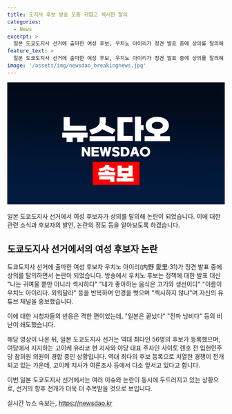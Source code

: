 ```yaml
---
title: 도지사 후보 방송 도중 귀엽고 섹시한 탈의
categories:
  - News
excerpt: >
  일본 도쿄도지사 선거에 출마한 여성 후보, 우치노 아이리가 정견 발표 중에 상의를 탈의해 논란이 되었다. 방송에서 기이한 발언과 행동으로 이목을 끈 그는 자신의 유튜브 채널을 홍보하며 시청자들의 비난을 사 받았다. 이에 대한 강한 반응 속에 내달 7일 투표를 앞둔 일본 도쿄도지사 선거가 열리고 있으며, 역대 최다인 56명의 후보 중에서 고이케 유리코 현 지사와 사이토 렌호 전 입헌민주당 참의원 의원이 경합 중에 있다.
feature_text: >
  일본 도쿄도지사 선거에 출마한 여성 후보, 우치노 아이리가 정견 발표 중에 상의를 탈의해 논란이 되었다. 방송에서 기이한 발언과 행동으로 이목을 끈 그는 자신의 유튜브 채널을 홍보하며 시청자들의 비난을 사 받았다. 이에 대한 강한 반응 속에 내달 7일 투표를 앞둔 일본 도쿄도지사 선거가 열리고 있으며, 역대 최다인 56명의 후보 중에서 고이케 유리코 현 지사와 사이토 렌호 전 입헌민주당 참의원 의원이 경합 중에 있다.
image: '/assets/img/newsdao_breakingnews.jpg'
---
```


<p><img src="/assets/img/newsdao_breakingnews.jpg" alt="cryptoinkorea 속보" /></p>

<p>일본 도쿄도지사 선거에서 여성 후보자가 상의를 탈의해 논란이 되었습니다. 이에 대한 관련 소식과 후보자의 발언, 논란의 정도 등을 알아보도록 하겠습니다. </p>

<h2 data-ke-size="size26">도쿄도지사 선거에서의 여성 후보자 논란</h2>

<p>도쿄도지사 선거에 출마한 여성 후보자 우치노 아이리(内野 愛里·31)가 정견 발표 중에 상의를 탈의하면서 논란이 되었습니다. 방송에서 우치노 후보는 정책에 대한 발표 대신 "나는 귀여울 뿐만 아니라 섹시하다" "내가 좋아하는 음식은 고기와 생선이다" "이름이 우치노 아이리다. 외워달라" 등을 반복하며 안경을 벗으며 "섹시하지 않냐"며 자신의 유튜브 채널을 홍보했습니다.</p>

<p>이에 대한 시청자들의 반응은 격한 편이었는데, "일본은 끝났다" "전파 낭비다" 등의 비난이 쇄도했습니다.</p>

<p>해당 영상이 나온 뒤, 일본 도쿄도지사 선거는 역대 최다인 56명의 후보가 등록했으며, 여당에서 지지하는 고이케 유리코 현 지사와 야당 대표 주자인 사이토 렌호 전 입헌민주당 참의원 의원이 경합 중인 상황입니다. 역대 최다의 후보 등록으로 치열한 경쟁이 전개되고 있는 가운데, 고이케 지사가 여론조사 등에서 다소 앞서고 있다고 합니다.</p>

<p>이번 일본 도쿄도지사 선거에서는 여러 이슈와 논란이 동시에 두드러지고 있는 상황으로, 선거의 향후 전개가 더욱 더 주목받을 것으로 보입니다.</p>
실시간 뉴스 속보는, <a href="https://newsdao.kr" rel="dofollow">https://newsdao.kr</a>


